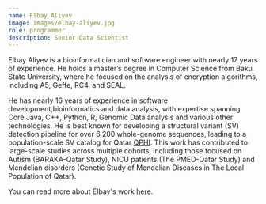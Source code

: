 ```yaml
---
name: Elbay Aliyev
image: images/elbay-aliyev.jpg
role: programmer
description: Senior Data Scientist
---
```


Elbay Aliyev is a bioinformatician and software engineer with nearly 17 years of experience. He holds a master’s degree in Computer Science from Baku State University, where he focused on the analysis of encryption algorithms, including A5, Geffe, RC4, and SEAL.

He has nearly 16 years of experience in software development,bioinformatics and data analysis, with expertise spanning Core Java, C++, Python, R, Genomic Data analysis and various other technologies. He is best known for developing a structural variant (SV) detection pipeline for over 6,200 whole-genome sequences, leading to a population-scale SV catalog for Qatar [QPHI](https://www.qphi.org.qa/ppm1-1229-150022). This work has contributed to large-scale studies across multiple cohorts, including those focused on Autism (BARAKA-Qatar Study), NICU patients (The PMED-Qatar Study) and Mendelian disorders (Genetic Study of Mendelian Diseases in The Local Population of Qatar).

You can read more about Elbay's work [here](https://scholar.google.com/citations?user=Y9TJ-IsAAAAJ&hl=en).

